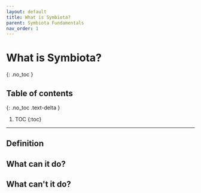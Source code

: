 ```yaml
---
layout: default
title: What is Symbiota?
parent: Symbiota Fundamentals
nav_order: 1
---
```


# What is Symbiota?
{: .no_toc }

## Table of contents
{: .no_toc .text-delta }

1. TOC
{:toc}

---

## Definition

## What can it do?

## What can't it do?


